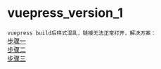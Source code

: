 # vuepress_version_1

`vuepress build后样式混乱，链接无法正常打开，解决方案：  `  
[步骤一](./解决问题/step1.png)  
[步骤二](./解决问题/step2.png)  
[步骤三](./解决问题/step3.png) 